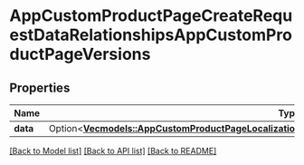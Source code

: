 # AppCustomProductPageCreateRequestDataRelationshipsAppCustomProductPageVersions

## Properties

Name | Type | Description | Notes
------------ | ------------- | ------------- | -------------
**data** | Option<[**Vec<models::AppCustomProductPageLocalizationRelationshipsAppCustomProductPageVersionData>**](AppCustomProductPageLocalization_relationships_appCustomProductPageVersion_data.md)> |  | [optional]

[[Back to Model list]](../README.md#documentation-for-models) [[Back to API list]](../README.md#documentation-for-api-endpoints) [[Back to README]](../README.md)


